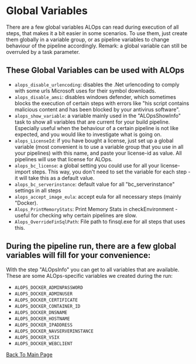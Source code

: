 # Global Variables

There are a few global variables ALOps can read during execution of all steps, that makes it a bit easier in some scenarios.  To use them, just create them globally in a variable group, or as pipeline variables to change behaviour of the pipeline accordingly.  Remark: a global variable can still be overruled by a task parameter.

## These Global Variables can be used with ALOps

* `alops_disable_urlencoding`: disables the .Net urlencoding to comply with some urls Microsoft uses for their symbol downloads.
* `alops_disable_amsi`: disables windows defender, which sometimes blocks the execution of certain steps with errors like "his script contains malicious content and has been blocked by your antivirus software".
* `alops_show_variable`: a variable mainly used in the "ALOpsShowInfo" task to show all variables that are current for your build pipeline.  Especially useful when the behaviour of a certain pipeline is not like expected, and you would like to investigate what is going on.
* `alops_LicenseId`: if you have bought a license, just set up a global variable (most convenient is to use a variable group that you use in all your pipelines) with this name, and paste your license-id as value.  All pipelines will use that license for ALOps.
* `alops_bc_license`: a global setting you could use for all your license-import steps.  This way, you don't need to set the variable for each step - it will take this as a default value.
* `alops_bc_serverinstance`: default value for all "bc_serverinstance" settings in all steps
* `alops_accept_image_eula`: accept eula for all necessary steps (mainly "Docker).
* `Alops_PrintMemoryStats`: Print Memory Stats in checkEnvironment - useful for checking why certain pipelines are slow.
* `Alops_OverrideFinSqlPath`: File path to finsql.exe for all steps that uses this.

## During the pipeline run, there are a few global variables will fill for your convenience:
With the step "ALOpsInfo" you can get to all variables that are available.  These are some ALOps-specific variables we created during the run:

* `ALOPS_DOCKER_ADMINPASSWORD`
* `ALOPS_DOCKER_ADMINUSER`
* `ALOPS_DOCKER_CERTIFICATE`
* `ALOPS_DOCKER_CONTAINER_ID`
* `ALOPS_DOCKER_DNSNAME`
* `ALOPS_DOCKER_HOSTNAME`
* `ALOPS_DOCKER_IPADDRESS`
* `ALOPS_DOCKER_NAVSERVERINSTANCE`
* `ALOPS_DOCKER_VSIX`
* `ALOPS_DOCKER_WEBCLIENT`

[Back To Main Page](../README.md)